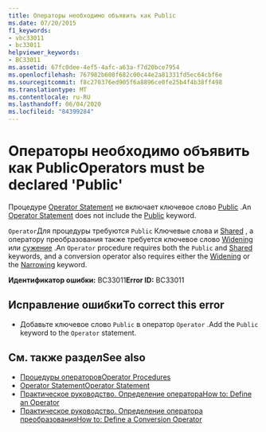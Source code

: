 ```yaml
---
title: Операторы необходимо объявить как Public
ms.date: 07/20/2015
f1_keywords:
- vbc33011
- bc33011
helpviewer_keywords:
- BC33011
ms.assetid: 67fc0dee-4ef5-4afc-a63a-f7d20bce7954
ms.openlocfilehash: 767982b608f682c00c44e2a81331fd5ec64cbf6e
ms.sourcegitcommit: f8c270376ed905f6a8896ce0fe25b4f4b38ff498
ms.translationtype: MT
ms.contentlocale: ru-RU
ms.lasthandoff: 06/04/2020
ms.locfileid: "84399284"
---
```

# <a name="operators-must-be-declared-public"></a><span data-ttu-id="bdcae-102">Операторы необходимо объявить как Public</span><span class="sxs-lookup"><span data-stu-id="bdcae-102">Operators must be declared 'Public'</span></span>
<span data-ttu-id="bdcae-103">Процедуре [Operator Statement](../language-reference/statements/operator-statement.md) не включает ключевое слово [Public](../language-reference/modifiers/public.md) .</span><span class="sxs-lookup"><span data-stu-id="bdcae-103">An [Operator Statement](../language-reference/statements/operator-statement.md) does not include the [Public](../language-reference/modifiers/public.md) keyword.</span></span>  
  
 <span data-ttu-id="bdcae-104">`Operator`Для процедуры требуются `Public` Ключевые слова и [Shared](../language-reference/modifiers/shared.md) , а оператору преобразования также требуется ключевое слово [Widening](../language-reference/modifiers/widening.md) или [сужение](../language-reference/modifiers/narrowing.md) .</span><span class="sxs-lookup"><span data-stu-id="bdcae-104">An `Operator` procedure requires both the `Public` and [Shared](../language-reference/modifiers/shared.md) keywords, and a conversion operator also requires either the [Widening](../language-reference/modifiers/widening.md) or the [Narrowing](../language-reference/modifiers/narrowing.md) keyword.</span></span>  
  
 <span data-ttu-id="bdcae-105">**Идентификатор ошибки:** BC33011</span><span class="sxs-lookup"><span data-stu-id="bdcae-105">**Error ID:** BC33011</span></span>  
  
## <a name="to-correct-this-error"></a><span data-ttu-id="bdcae-106">Исправление ошибки</span><span class="sxs-lookup"><span data-stu-id="bdcae-106">To correct this error</span></span>  
  
- <span data-ttu-id="bdcae-107">Добавьте ключевое слово `Public` в оператор `Operator` .</span><span class="sxs-lookup"><span data-stu-id="bdcae-107">Add the `Public` keyword to the `Operator` statement.</span></span>  
  
## <a name="see-also"></a><span data-ttu-id="bdcae-108">См. также раздел</span><span class="sxs-lookup"><span data-stu-id="bdcae-108">See also</span></span>

- [<span data-ttu-id="bdcae-109">Процедуры операторов</span><span class="sxs-lookup"><span data-stu-id="bdcae-109">Operator Procedures</span></span>](../programming-guide/language-features/procedures/operator-procedures.md)
- [<span data-ttu-id="bdcae-110">Operator Statement</span><span class="sxs-lookup"><span data-stu-id="bdcae-110">Operator Statement</span></span>](../language-reference/statements/operator-statement.md)
- [<span data-ttu-id="bdcae-111">Практическое руководство. Определение оператора</span><span class="sxs-lookup"><span data-stu-id="bdcae-111">How to: Define an Operator</span></span>](../programming-guide/language-features/procedures/how-to-define-an-operator.md)
- [<span data-ttu-id="bdcae-112">Практическое руководство. Определение оператора преобразования</span><span class="sxs-lookup"><span data-stu-id="bdcae-112">How to: Define a Conversion Operator</span></span>](../programming-guide/language-features/procedures/how-to-define-a-conversion-operator.md)
